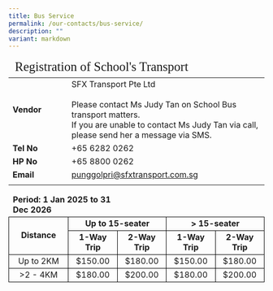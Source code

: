 ```yaml
---
title: Bus Service
permalink: /our-contacts/bus-service/
description: ""
variant: markdown
---
```

<table style="font-size:16px">
	<thead>
		<tr><td style="font-family:impact; font-size:25px" colspan="2">Registration of School's Transport</td></tr>
	</thead>
	<tbody>
			<tr><td width="100" style="font-weight:bold">Vendor</td>
			<td>SFX Transport Pte Ltd<br><br>
		Please contact Ms Judy Tan on School Bus transport matters.<br>
			If you are unable to contact Ms Judy Tan via call, please send her a message via SMS.</td>
		</tr>
		<tr>
		</tr>
		<tr>
			<td style="font-weight:bold">Tel No</td>
			<td>+65 6282 0262</td>
		</tr>
		<tr>
			<td style="font-weight:bold">HP No</td>
			<td>+65 8800 0262</td>
		</tr>
		<tr>
			<td style="font-weight:bold">Email</td>
			<td><a target="_blank" href="mailto:punggolpri@sfxtransport.com.sg">punggolpri@sfxtransport.com.sg</a></td>
		</tr>
		<tr><td></td></tr>
	</tbody>
</table>



<table>
	<thead>
		<tr><td style="font-weight:bold;" colspan="2">Period: 1 Jan 2025 to 31 Dec 2026</td></tr>
	</thead>
	<tbody>
	<tr></tr>
		<tr>
		<td style="font-weight:bold; vertical-align:middle; text-align:center; border:1px solid black; width:150px" rowspan="2">Distance</td>
		<td style="font-weight:bold; text-align:center; border:1px solid black" colspan="2">Up to 15-seater</td>
		<td style="font-weight:bold; text-align:center; border:1px solid black" colspan="2">&gt; 15-seater</td>
		</tr>
	<tr>
		<td style="font-weight:bold; text-align:center; border:1px solid black; width:100px">1-Way Trip</td>
		<td style="font-weight:bold; text-align:center; border:1px solid black; width:100px">2-Way Trip</td>
		<td style="font-weight:bold; text-align:center; border:1px solid black; width:100px">1-Way Trip</td>
		<td style="font-weight:bold; text-align:center; border:1px solid black; width:100px">2-Way Trip</td>
	</tr>
	<tr>
		<td style="text-align:center; border:1px solid black">Up to 2KM</td>
		<td style="text-align:center; border:1px solid black">$150.00</td>
		<td style="text-align:center; border:1px solid black">$180.00</td>
		<td style="text-align:center; border:1px solid black">$150.00</td>
		<td style="text-align:center; border:1px solid black">$180.00</td>
	</tr>
	<tr>
		<td style="text-align:center; border:1px solid black">&gt;2 - 4KM</td>
		<td style="text-align:center; border:1px solid black">$180.00</td>
		<td style="text-align:center; border:1px solid black">$200.00</td>
		<td style="text-align:center; border:1px solid black">$180.00</td>
		<td style="text-align:center; border:1px solid black">$200.00</td>
	</tr>
	</tbody>
	</table>